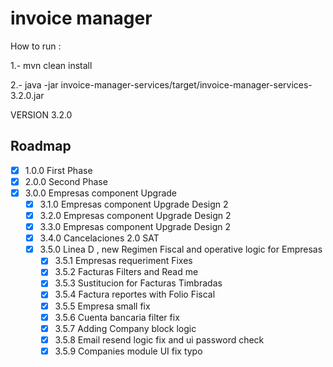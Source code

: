 # invoice manager

How to run :

1.- mvn clean install

2.- java -jar invoice-manager-services/target/invoice-manager-services-3.2.0.jar

VERSION 3.2.0

<!-- ROADMAP -->
## Roadmap

- [x] 1.0.0 First Phase
- [x] 2.0.0 Second Phase
- [x] 3.0.0 Empresas component Upgrade
  - [x] 3.1.0 Empresas component Upgrade Design 2
  - [x] 3.2.0 Empresas component Upgrade Design 2
  - [x] 3.3.0 Empresas component Upgrade Design 2
  - [x] 3.4.0 Cancelaciones 2.0 SAT
  - [x] 3.5.0 Linea D , new Regimen Fiscal and operative logic for Empresas
    - [x] 3.5.1 Empresas requeriment Fixes 
    - [x] 3.5.2 Facturas Filters and Read me
    - [x] 3.5.3 Sustitucion for Facturas Timbradas
    - [x] 3.5.4 Factura reportes with Folio Fiscal
    - [x] 3.5.5 Empresa small fix
    - [x] 3.5.6 Cuenta bancaria filter fix
    - [x] 3.5.7 Adding Company block logic
    - [x] 3.5.8 Email resend logic fix and  ui password check
    - [x] 3.5.9 Companies module UI fix typo